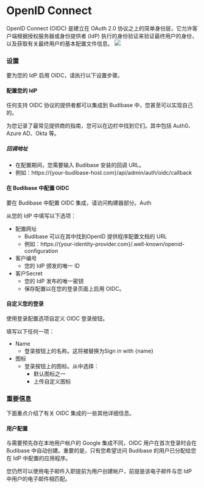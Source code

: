 # OpenID Connect
OpenID Connect (OIDC) 是建立在 OAuth 2.0 协议之上的简单身份层，它允许客户端根据授权服务器或身份提供者 (IdP) 执行的身份验证来验证最终用户的身份，以及获取有关最终​​用户的基本配置文件信息。
![](https://files.readme.io/afb9eda-oidc.png)

### 设置
要为您的 IdP 启用 OIDC，请执行以下设置步骤。

#### 配置您的 IdP
任何支持 OIDC 协议的提供者都可以集成到 Budibase 中，您甚至可以实现自己的。

为您记录了最常见提供商的指南，您可以在边栏中找到它们。其中包括 Auth0、Azure AD、Okta 等。

##### 回调地址
+ 在配置期间，您需要输入 Budibase 安装的回调 URL。
+ 例如：https://{your-budibase-host.com}/api/admin/auth/oidc/callback
#### 在 Budibase 中配置 OIDC
要在 Budibase 中配置 OIDC 集成，请访问构建器部分。Auth

从您的 IdP 中填写以下选项：

+ 配置网址  
    + Budibase 可以在其中找到OpenID 提供程序配置文档的 URL
    + 例如：https://{your-identity-provider.com}/.well-known/openid-configuration
+ 客户编号
    + 您的 IdP 颁发的唯一 ID
+ 客户Secret
    + 您的 IdP 发布的唯一密钥
    + 保存配置以在您的登录页面上启用 OIDC。

#### 自定义您的登录
使用登录配置选项自定义 OIDC 登录按钮。



填写以下任何一项：

+ Name
    + 登录按钮上的名称。这将被替换为Sign in with {name}
+ 图标
    + 登录按钮上的图标。从中选择：
        + 默认图标之一
        + 上传自定义图标
### 重要信息
下面重点介绍了有关 OIDC 集成的一些其他详细信息。

#### 用户配置
与需要预先存在本地用户帐户的 Google 集成不同，OIDC 用户在首次登录时会在 Budibase 中自动创建。重要的是，只有您希望访问 Budibase 的用户已分配给您在 IdP 中配置的应用程序。

您仍然可以使用电子邮件入职提前为用户创建帐户，前提是该电子邮件与您 IdP 中用户的电子邮件相匹配。